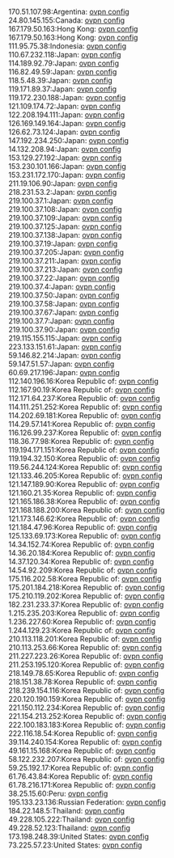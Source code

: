 170.51.107.98:Argentina: [ovpn config](vpn/170_51_107_98.ovpn)  
24.80.145.155:Canada: [ovpn config](vpn/24_80_145_155.ovpn)  
167.179.50.163:Hong Kong: [ovpn config](vpn/167_179_50_163.ovpn)  
167.179.50.163:Hong Kong: [ovpn config](vpn/167_179_50_163.ovpn)  
111.95.75.38:Indonesia: [ovpn config](vpn/111_95_75_38.ovpn)  
110.67.232.118:Japan: [ovpn config](vpn/110_67_232_118.ovpn)  
114.189.92.79:Japan: [ovpn config](vpn/114_189_92_79.ovpn)  
116.82.49.59:Japan: [ovpn config](vpn/116_82_49_59.ovpn)  
118.5.48.39:Japan: [ovpn config](vpn/118_5_48_39.ovpn)  
119.171.89.37:Japan: [ovpn config](vpn/119_171_89_37.ovpn)  
119.172.230.188:Japan: [ovpn config](vpn/119_172_230_188.ovpn)  
121.109.174.72:Japan: [ovpn config](vpn/121_109_174_72.ovpn)  
122.208.194.111:Japan: [ovpn config](vpn/122_208_194_111.ovpn)  
126.169.149.164:Japan: [ovpn config](vpn/126_169_149_164.ovpn)  
126.62.73.124:Japan: [ovpn config](vpn/126_62_73_124.ovpn)  
147.192.234.250:Japan: [ovpn config](vpn/147_192_234_250.ovpn)  
14.132.208.94:Japan: [ovpn config](vpn/14_132_208_94.ovpn)  
153.129.27.192:Japan: [ovpn config](vpn/153_129_27_192.ovpn)  
153.230.101.166:Japan: [ovpn config](vpn/153_230_101_166.ovpn)  
153.231.172.170:Japan: [ovpn config](vpn/153_231_172_170.ovpn)  
211.19.106.90:Japan: [ovpn config](vpn/211_19_106_90.ovpn)  
218.231.53.2:Japan: [ovpn config](vpn/218_231_53_2.ovpn)  
219.100.37.1:Japan: [ovpn config](vpn/219_100_37_1.ovpn)  
219.100.37.108:Japan: [ovpn config](vpn/219_100_37_108.ovpn)  
219.100.37.109:Japan: [ovpn config](vpn/219_100_37_109.ovpn)  
219.100.37.125:Japan: [ovpn config](vpn/219_100_37_125.ovpn)  
219.100.37.138:Japan: [ovpn config](vpn/219_100_37_138.ovpn)  
219.100.37.19:Japan: [ovpn config](vpn/219_100_37_19.ovpn)  
219.100.37.205:Japan: [ovpn config](vpn/219_100_37_205.ovpn)  
219.100.37.211:Japan: [ovpn config](vpn/219_100_37_211.ovpn)  
219.100.37.213:Japan: [ovpn config](vpn/219_100_37_213.ovpn)  
219.100.37.22:Japan: [ovpn config](vpn/219_100_37_22.ovpn)  
219.100.37.4:Japan: [ovpn config](vpn/219_100_37_4.ovpn)  
219.100.37.50:Japan: [ovpn config](vpn/219_100_37_50.ovpn)  
219.100.37.58:Japan: [ovpn config](vpn/219_100_37_58.ovpn)  
219.100.37.67:Japan: [ovpn config](vpn/219_100_37_67.ovpn)  
219.100.37.7:Japan: [ovpn config](vpn/219_100_37_7.ovpn)  
219.100.37.90:Japan: [ovpn config](vpn/219_100_37_90.ovpn)  
219.115.155.115:Japan: [ovpn config](vpn/219_115_155_115.ovpn)  
223.133.151.61:Japan: [ovpn config](vpn/223_133_151_61.ovpn)  
59.146.82.214:Japan: [ovpn config](vpn/59_146_82_214.ovpn)  
59.147.51.57:Japan: [ovpn config](vpn/59_147_51_57.ovpn)  
60.69.217.196:Japan: [ovpn config](vpn/60_69_217_196.ovpn)  
112.140.196.16:Korea Republic of: [ovpn config](vpn/112_140_196_16.ovpn)  
112.167.90.19:Korea Republic of: [ovpn config](vpn/112_167_90_19.ovpn)  
112.171.64.237:Korea Republic of: [ovpn config](vpn/112_171_64_237.ovpn)  
114.111.251.252:Korea Republic of: [ovpn config](vpn/114_111_251_252.ovpn)  
114.202.69.181:Korea Republic of: [ovpn config](vpn/114_202_69_181.ovpn)  
114.29.57.141:Korea Republic of: [ovpn config](vpn/114_29_57_141.ovpn)  
116.126.99.237:Korea Republic of: [ovpn config](vpn/116_126_99_237.ovpn)  
118.36.77.98:Korea Republic of: [ovpn config](vpn/118_36_77_98.ovpn)  
119.194.171.151:Korea Republic of: [ovpn config](vpn/119_194_171_151.ovpn)  
119.194.32.150:Korea Republic of: [ovpn config](vpn/119_194_32_150.ovpn)  
119.56.244.124:Korea Republic of: [ovpn config](vpn/119_56_244_124.ovpn)  
121.133.46.205:Korea Republic of: [ovpn config](vpn/121_133_46_205.ovpn)  
121.147.189.90:Korea Republic of: [ovpn config](vpn/121_147_189_90.ovpn)  
121.160.21.35:Korea Republic of: [ovpn config](vpn/121_160_21_35.ovpn)  
121.165.186.38:Korea Republic of: [ovpn config](vpn/121_165_186_38.ovpn)  
121.168.188.200:Korea Republic of: [ovpn config](vpn/121_168_188_200.ovpn)  
121.173.146.62:Korea Republic of: [ovpn config](vpn/121_173_146_62.ovpn)  
121.184.47.96:Korea Republic of: [ovpn config](vpn/121_184_47_96.ovpn)  
125.133.69.173:Korea Republic of: [ovpn config](vpn/125_133_69_173.ovpn)  
14.34.152.74:Korea Republic of: [ovpn config](vpn/14_34_152_74.ovpn)  
14.36.20.184:Korea Republic of: [ovpn config](vpn/14_36_20_184.ovpn)  
14.37.120.34:Korea Republic of: [ovpn config](vpn/14_37_120_34.ovpn)  
14.54.92.209:Korea Republic of: [ovpn config](vpn/14_54_92_209.ovpn)  
175.116.202.58:Korea Republic of: [ovpn config](vpn/175_116_202_58.ovpn)  
175.201.184.218:Korea Republic of: [ovpn config](vpn/175_201_184_218.ovpn)  
175.210.119.202:Korea Republic of: [ovpn config](vpn/175_210_119_202.ovpn)  
182.231.233.37:Korea Republic of: [ovpn config](vpn/182_231_233_37.ovpn)  
1.215.235.203:Korea Republic of: [ovpn config](vpn/1_215_235_203.ovpn)  
1.236.227.60:Korea Republic of: [ovpn config](vpn/1_236_227_60.ovpn)  
1.244.129.23:Korea Republic of: [ovpn config](vpn/1_244_129_23.ovpn)  
210.113.118.201:Korea Republic of: [ovpn config](vpn/210_113_118_201.ovpn)  
210.113.253.66:Korea Republic of: [ovpn config](vpn/210_113_253_66.ovpn)  
211.227.223.26:Korea Republic of: [ovpn config](vpn/211_227_223_26.ovpn)  
211.253.195.120:Korea Republic of: [ovpn config](vpn/211_253_195_120.ovpn)  
218.149.78.65:Korea Republic of: [ovpn config](vpn/218_149_78_65.ovpn)  
218.151.38.78:Korea Republic of: [ovpn config](vpn/218_151_38_78.ovpn)  
218.239.154.116:Korea Republic of: [ovpn config](vpn/218_239_154_116.ovpn)  
220.120.190.159:Korea Republic of: [ovpn config](vpn/220_120_190_159.ovpn)  
221.150.112.234:Korea Republic of: [ovpn config](vpn/221_150_112_234.ovpn)  
221.154.213.252:Korea Republic of: [ovpn config](vpn/221_154_213_252.ovpn)  
222.100.183.183:Korea Republic of: [ovpn config](vpn/222_100_183_183.ovpn)  
222.116.18.54:Korea Republic of: [ovpn config](vpn/222_116_18_54.ovpn)  
39.114.240.154:Korea Republic of: [ovpn config](vpn/39_114_240_154.ovpn)  
49.161.15.168:Korea Republic of: [ovpn config](vpn/49_161_15_168.ovpn)  
58.122.232.207:Korea Republic of: [ovpn config](vpn/58_122_232_207.ovpn)  
59.25.192.17:Korea Republic of: [ovpn config](vpn/59_25_192_17.ovpn)  
61.76.43.84:Korea Republic of: [ovpn config](vpn/61_76_43_84.ovpn)  
61.78.216.171:Korea Republic of: [ovpn config](vpn/61_78_216_171.ovpn)  
38.25.15.60:Peru: [ovpn config](vpn/38_25_15_60.ovpn)  
195.133.23.136:Russian Federation: [ovpn config](vpn/195_133_23_136.ovpn)  
184.22.148.5:Thailand: [ovpn config](vpn/184_22_148_5.ovpn)  
49.228.105.222:Thailand: [ovpn config](vpn/49_228_105_222.ovpn)  
49.228.52.123:Thailand: [ovpn config](vpn/49_228_52_123.ovpn)  
173.198.248.39:United States: [ovpn config](vpn/173_198_248_39.ovpn)  
73.225.57.23:United States: [ovpn config](vpn/73_225_57_23.ovpn)  

